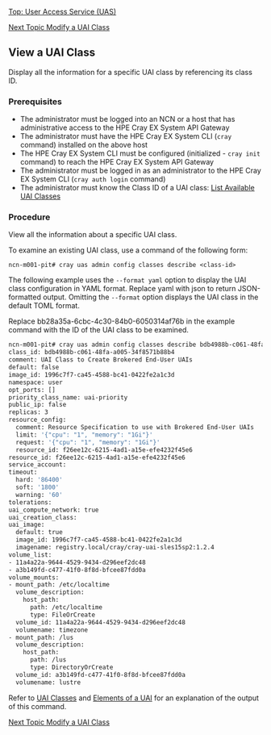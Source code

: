 [Top: User Access Service (UAS)](User_Access_Service_UAS.md)

[Next Topic Modify a UAI Class](Modify_a_UAI_Class.md)

## View a UAI Class

Display all the information for a specific UAI class by referencing its class ID.

### Prerequisites

* The administrator must be logged into an NCN or a host that has administrative access to the HPE Cray EX System API Gateway
* The administrator must have the HPE Cray EX System CLI (`cray` command) installed on the above host
* The HPE Cray EX System CLI must be configured (initialized - `cray init` command) to reach the HPE Cray EX System API Gateway
* The administrator must be logged in as an administrator to the HPE Cray EX System CLI (`cray auth login` command)
* The administrator must know the Class ID of a UAI class: [List Available UAI Classes](List_Available_UAI_Classes.md)

### Procedure

View all the information about a specific UAI class.

To examine an existing UAI class, use a command of the following form:

```
ncn-m001-pit# cray uas admin config classes describe <class-id>
```

The following example uses the `--format yaml` option to display the UAI class configuration in YAML format. Replace yaml with json to return JSON-formatted output. Omitting the `--format` option displays the UAI class in the default TOML format.

Replace bb28a35a-6cbc-4c30-84b0-6050314af76b in the example command with the ID of the UAI class to be examined.

```bash
ncn-m001-pit# cray uas admin config classes describe bdb4988b-c061-48fa-a005-34f8571b88b4 --format yaml
class_id: bdb4988b-c061-48fa-a005-34f8571b88b4
comment: UAI Class to Create Brokered End-User UAIs
default: false
image_id: 1996c7f7-ca45-4588-bc41-0422fe2a1c3d
namespace: user
opt_ports: []
priority_class_name: uai-priority
public_ip: false
replicas: 3
resource_config:
  comment: Resource Specification to use with Brokered End-User UAIs
  limit: '{"cpu": "1", "memory": "1Gi"}'
  request: '{"cpu": "1", "memory": "1Gi"}'
  resource_id: f26ee12c-6215-4ad1-a15e-efe4232f45e6
resource_id: f26ee12c-6215-4ad1-a15e-efe4232f45e6
service_account:
timeout:
  hard: '86400'
  soft: '1800'
  warning: '60'
tolerations:
uai_compute_network: true
uai_creation_class:
uai_image:
  default: true
  image_id: 1996c7f7-ca45-4588-bc41-0422fe2a1c3d
  imagename: registry.local/cray/cray-uai-sles15sp2:1.2.4
volume_list:
- 11a4a22a-9644-4529-9434-d296eef2dc48
- a3b149fd-c477-41f0-8f8d-bfcee87fdd0a
volume_mounts:
- mount_path: /etc/localtime
  volume_description:
    host_path:
      path: /etc/localtime
      type: FileOrCreate
  volume_id: 11a4a22a-9644-4529-9434-d296eef2dc48
  volumename: timezone
- mount_path: /lus
  volume_description:
    host_path:
      path: /lus
      type: DirectoryOrCreate
  volume_id: a3b149fd-c477-41f0-8f8d-bfcee87fdd0a
  volumename: lustre
```

Refer to [UAI Classes](UAI_Classes.md) and [Elements of a UAI](Elements_of_a_UAI.md) for an explanation of the output of this command.

[Next Topic Modify a UAI Class](Modify_a_UAI_Class.md)

